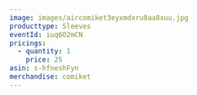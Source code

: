 ```yaml
---
image: images/aircomiket3eyxmdxru8aa8xuu.jpg
producttype: Sleeves
eventId: iuq6O2mCN
pricings:
  - quantity: 1
    price: 25
asin: s-hfneshFyn
merchandise: comiket
---
```

